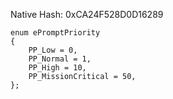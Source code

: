 Native Hash: 0xCA24F528D0D16289

```
enum ePromptPriority
{
	PP_Low = 0,
	PP_Normal = 1,
	PP_High = 10,
	PP_MissionCritical = 50,
};
```